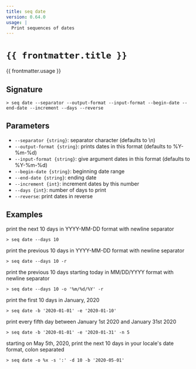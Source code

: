 ```yaml
---
title: seq date
version: 0.64.0
usage: |
  Print sequences of dates
---
```


<script>
  import { usePageFrontmatter } from '@vuepress/client';
  export default { computed: { frontmatter() { return usePageFrontmatter().value; } } }
</script>

# <code>{{ frontmatter.title }}</code>

<div style='white-space: pre-wrap;'>{{ frontmatter.usage }}</div>

## Signature

```> seq date --separator --output-format --input-format --begin-date --end-date --increment --days --reverse```

## Parameters

 -  `--separator {string}`: separator character (defaults to \n)
 -  `--output-format {string}`: prints dates in this format (defaults to %Y-%m-%d)
 -  `--input-format {string}`: give argument dates in this format (defaults to %Y-%m-%d)
 -  `--begin-date {string}`: beginning date range
 -  `--end-date {string}`: ending date
 -  `--increment {int}`: increment dates by this number
 -  `--days {int}`: number of days to print
 -  `--reverse`: print dates in reverse

## Examples

print the next 10 days in YYYY-MM-DD format with newline separator
```shell
> seq date --days 10
```

print the previous 10 days in YYYY-MM-DD format with newline separator
```shell
> seq date --days 10 -r
```

print the previous 10 days starting today in MM/DD/YYYY format with newline separator
```shell
> seq date --days 10 -o '%m/%d/%Y' -r
```

print the first 10 days in January, 2020
```shell
> seq date -b '2020-01-01' -e '2020-01-10'
```

print every fifth day between January 1st 2020 and January 31st 2020
```shell
> seq date -b '2020-01-01' -e '2020-01-31' -n 5
```

starting on May 5th, 2020, print the next 10 days in your locale's date format, colon separated
```shell
> seq date -o %x -s ':' -d 10 -b '2020-05-01'
```
